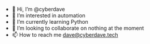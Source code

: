 - 👋 Hi, I’m @cyberdave
- 👀 I’m interested in automation
- 🌱 I’m currently learning Python
- 💞️ I’m looking to collaborate on nothing at the moment
- 📫 How to reach me dave@cyberdave.tech

<!---
cyberdave-hub/cyberdave-hub is a ✨ special ✨ repository because its `README.md` (this file) appears on your GitHub profile.
You can click the Preview link to take a look at your changes.
--->
